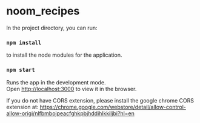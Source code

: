 # noom_recipes

In the project directory, you can run:

### `npm install`

to install the node modules for the application.

### `npm start`

Runs the app in the development mode.<br>
Open [http://localhost:3000](http://localhost:3000) to view it in the browser.

If you do not have CORS extension, please install the google chrome CORS extension at:
https://chrome.google.com/webstore/detail/allow-control-allow-origi/nlfbmbojpeacfghkpbjhddihlkkiljbi?hl=en
<br>

